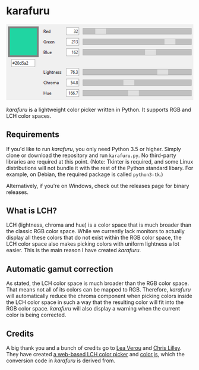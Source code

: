 # karafuru
![Screenshot of karafuru](screenshot.png)

_karafuru_ is a lightweight color picker written in Python. It supports RGB and LCH color spaces.

## Requirements

If you'd like to run _karafuru_, you only need Python 3.5 or higher. Simply clone or download the repository and run `karafuru.py`. No third-party libraries are required at this point. (Note: Tkinter is required, and some Linux distributions will not bundle it with the rest of the Python standard libary. For example, on Debian, the required package is called `python3-tk`.)

Alternatively, if you're on Windows, check out the releases page for binary releases.

## What is LCH?

LCH (lightness, chroma and hue) is a color space that is much broader than the classic RGB color space. While we currently lack monitors to actually display all these colors that do not exist within the RGB color space, the LCH color space also makes picking colors with uniform lightness a lot easier. This is the main reason I have created _karafuru_.

## Automatic gamut correction

As stated, the LCH color space is much broader than the RGB color space. That means not all of its colors can be mapped to RGB. Therefore, _karafuru_ will automatically reduce the chroma component when picking colors inside the LCH color space in such a way that the resulting color will fit into the RGB color space. _karafuru_ will also display a warning when the current color is being corrected.

## Credits

A big thank you and a bunch of credits go to [Lea Verou](https://github.com/LeaVerou) and [Chris Lilley](https://github.com/svgeesus). They have created [a web-based LCH color picker](https://css.land/lch/) and [color.js](https://github.com/LeaVerou/color.js), which the conversion code in _karafuru_ is derived from.
